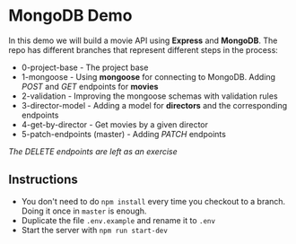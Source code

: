 # MongoDB Demo

In this demo we will build a movie API using **Express** and **MongoDB**. The repo has different branches that represent different steps in the process:

* 0-project-base - The project base
* 1-mongoose - Using **mongoose** for connecting to MongoDB. Adding *POST* and *GET* endpoints for **movies**
* 2-validation - Improving the mongoose schemas with validation rules
* 3-director-model - Adding a model for **directors** and the corresponding endpoints
* 4-get-by-director - Get movies by a given director
* 5-patch-endpoints (master) - Adding *PATCH* endpoints

*The DELETE endpoints are left as an exercise*

## Instructions

* You don't need to do `npm install` every time you checkout to a branch. Doing it once in `master` is enough.
* Duplicate the file `.env.example` and rename it to `.env`
* Start the server with `npm run start-dev`
